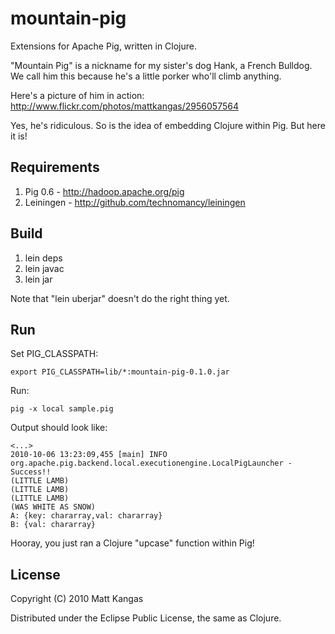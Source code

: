 # mountain-pig

Extensions for Apache Pig, written in Clojure.

"Mountain Pig" is a nickname for my sister's dog Hank, a French Bulldog.
We call him this because he's a little porker who'll climb anything.

Here's a picture of him in action:
<http://www.flickr.com/photos/mattkangas/2956057564>

Yes, he's ridiculous. So is the idea of embedding Clojure within Pig. 
But here it is!

## Requirements

1. Pig 0.6	- <http://hadoop.apache.org/pig>
2. Leiningen	- <http://github.com/technomancy/leiningen>

## Build

1. lein deps
2. lein javac
3. lein jar

Note that "lein uberjar" doesn't do the right thing yet.

## Run

Set PIG_CLASSPATH:

	export PIG_CLASSPATH=lib/*:mountain-pig-0.1.0.jar

Run:

	pig -x local sample.pig

Output should look like:

	<...>
	2010-10-06 13:23:09,455 [main] INFO  org.apache.pig.backend.local.executionengine.LocalPigLauncher - Success!!
	(LITTLE LAMB)
	(LITTLE LAMB)
	(LITTLE LAMB)
	(WAS WHITE AS SNOW)
	A: {key: chararray,val: chararray}
	B: {val: chararray}

Hooray, you just ran a Clojure "upcase" function within Pig!

## License

Copyright (C) 2010 Matt Kangas

Distributed under the Eclipse Public License, the same as Clojure.
